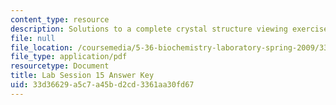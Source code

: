 ```yaml
---
content_type: resource
description: Solutions to a complete crystal structure viewing exercises.
file: null
file_location: /coursemedia/5-36-biochemistry-laboratory-spring-2009/33d36629a5c7a45bd2cd3361aa30fd67_ses15ans_key.pdf
file_type: application/pdf
resourcetype: Document
title: Lab Session 15 Answer Key
uid: 33d36629-a5c7-a45b-d2cd-3361aa30fd67
---
```

